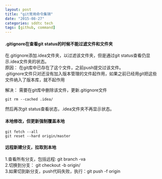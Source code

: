 ```yaml
---
layout: post
title: "git常用命令集锦"
date: "2015-08-27"
categories: sddtc tech
tags: [github, command]
---
```


#### .gitignore在查看git status的时候不能过滤文件和文件夹  

在.gitignore添加.idea文件夹，以过滤该文件夹，但是通过git status查看仍显示.idea文件夹的状态。  
原因：
在git库中已存在了这个文件，之前push提交过该文件。  
.gitignore文件只对还没有加入版本管理的文件起作用，如果之前已经用git把这些文件纳入了版本库，就不起作用  

解决：
需要在git库中删除该文件，更新.gitignore文件

```vim
git rm --cached .idea/
```  

然后再次git status查看状态，.idea文件夹不再显示状态。  

#### 本地修改，但更新强制覆盖本地  

```vim
git fetch --all  
git reset --hard origin/master
```

#### 远程新建分支，拉取到本地  

1.查看所有分支，包括远程: git branch -va   
2.切换到分支： git checkout -b <branch> origin/<branch>  
3.如果切到新分支，push代码失败，执行：git push -f origin <branch>
